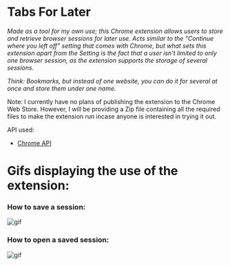 # Tabs For Later

*Made as a tool for my own use; this Chrome extension allows users to store and retrieve browser sessions for later use. Acts similar to the "Continue where you left off" setting that comes with Chrome, but what sets this extension apart from the Setting is the fact that a user isn't limited to only one browser session, as the extension supports the storage of several sessions.*

*Think: Bookmarks, but instead of one website, you can do it for several at once and store them under one name.*

Note: I currently have no plans of publishing the extension to the Chrome Web Store. However, I will be providing a Zip file containing all the required files to make the extension run incase anyone is interested in trying it out.  

API used:
- [Chrome API](https://developer.chrome.com/docs/extensions/reference/)

# Gifs displaying the use of the extension:

### How to save a session: 
![gif](https://github.com/shoppiboi/tabs_for_later/blob/3c56fdaa7ec1d8eaf3d219ee8c3ef0336da2f6fa/gifs/saving.gif)

### How to open a saved session:
![gif](https://github.com/shoppiboi/tabs_for_later/blob/3c56fdaa7ec1d8eaf3d219ee8c3ef0336da2f6fa/gifs/opening.gif)
